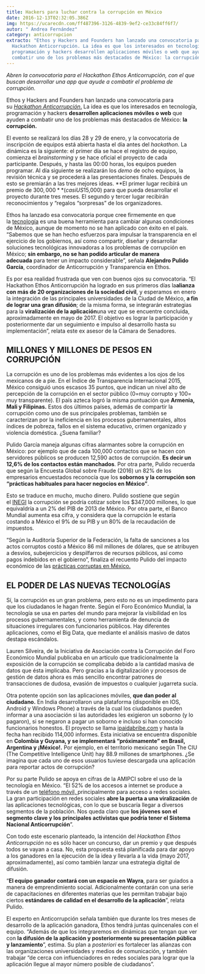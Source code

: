 ```yaml
---
title: Hackers para luchar contra la corrupción en México
date: 2016-12-13T02:32:05.386Z
img: https://ucarecdn.com/ff487396-3126-4839-9ef2-ce33c84ff6f7/
autor: " Andrea Fernández"
category: anticorrupcion
extracto: "Ethos y Hackers and Founders han lanzado una convocatoria para su
  Hackathon Anticorrupción. La idea es que los interesados en tecnología,
  programación y hackers desarrollen aplicaciones móviles o web que ayuden a
  combatir uno de los problemas más destacados de México: la corrupción."
---
```

*Abren la convocatoria para el Hackathon Ethos Anticorrupción, con el que buscan desarrollar una app que ayude a combatir el problema de corrupción.*

Ethos y Hackers and Founders han lanzado una convocatoria para su [*Hackathon Anticorrupción*.](http://www.hackathonethos.org/) La idea es que los interesados en tecnología, programación y hackers **desarrollen aplicaciones móviles o web** que ayuden a combatir uno de los problemas más destacados de México: **la corrupción.**

El evento se realizará los días 28 y 29 de enero, y la convocatoria de inscripción de equipos está abierta hasta el día antes del *hackathon*. La dinámica es la siguiente: el primer día se hace el registro de equipo, comienza el *brainstorming* y se hace oficial el proyecto de cada participante. Después, y hasta las 00:00 horas, los equipos pueden programar. Al día siguiente se realizarán los *demo* de ocho equipos, la revisión técnica y se procederá a las presentaciones finales. Después de esto se premiarán a las tres mejores ideas. **El primer lugar recibirá un premio de $300,000** (casi US$15,000) para que pueda desarrollar el proyecto durante tres meses. El segundo y tercer lugar recibirán reconocimientos y “regalos “sorpresas” de los organizadores.

Ethos ha lanzado esa convocatoria porque cree firmemente en que la [tecnología](http://ebusinesshoy.com/hacklloween-el-hackathon-de-bbva-bancomer-con-todo-y-fiesta-de-disfraces/ "Hacklloween: el hackathon de BBVA Bancomer (con todo y fiesta de disfraces)") es una buena herramienta para cambiar algunas condiciones de México, aunque de momento no se han aplicado con éxito en el país. “Sabemos que se han hecho esfuerzos para impulsar la transparencia en el ejercicio de los gobiernos, así como compartir, diseñar y desarrollar soluciones tecnológicas innovadoras a los problemas de corrupción en México; **sin embargo, no se han podido articular de manera adecuada** para tener un impacto considerable”, señala **Alejandro Pulido García**, coordinador de Anticorrupción y Transparencia en Ethos.

Es por esa realidad frustrada que ven con buenos ojos su convocatoria. “El Hackathon Ethos Anticorrupción ha logrado en sus primeros días la**alianza con más de 20 organizaciones de la sociedad civil**, y esperamos en enero la integración de las principales universidades de la Ciudad de México, **a fin de lograr una gran difusión**; de la misma forma, se integrarán estrategias para la **viralización de la aplicación**una vez que se encuentre concluida, aproximadamente en mayo de 2017. El objetivo es lograr la participación y posteriormente dar un seguimiento e impulso al desarrollo hasta su implementación”, relata este ex asesor de la Cámara de Senadores.

## MILLONES Y MILLONES DE PESOS EN CORRUPCIÓN

La corrupción es uno de los problemas más evidentes a los ojos de los mexicanos de a pie. En el Índice de Transparencia Internacional 2015, México consiguió unos escasos 35 puntos, que indican un nivel alto de percepción de la corrupción en el sector público (0=muy corrupto y 100= muy transparente). El país azteca logró la misma puntuación que **Armenia, Mali y Filipinas.** Estos dos últimos países, además de compartir la corrupción como uno de sus principales problemas, también se caracterizan por la ineficiencia en los procesos gubernamentales, altos índices de pobreza, fallos en el sistema educativo, crimen organizado y violencia doméstica. ¿Suena familiar?

Pulido García maneja algunas cifras alarmantes sobre la corrupción en México: por ejemplo que de cada 100,000 contactos que se hacen con servidores públicos se producen 12,590 actos de corrupción. **Es decir un 12,6% de los contactos están manchados**. Por otra parte, Pulido recuerda que según la Encuesta Global sobre Fraude (2016) un 82% de los empresarios encuestados reconocía que los **sobornos y la corrupción son “prácticas habituales para hacer negocios en México”**.

Esto se traduce en mucho, mucho dinero. Pulido sostiene que según el [INEGI](http://ebusinesshoy.com/peligra-el-futuro-del-empleo-en-mexico-con-el-ia-y-el-machine-learning/ "¿Peligra el futuro del empleo en México con la IA y el machine learning?") la corrupción se podría cotizar sobre los $347,000 millones, lo que equivaldría a un 2% del PIB de 2013 de México. Por otra parte, el Banco Mundial aumenta esa cifra, y considera que la corrupción le estaría costando a México el 9% de su PIB y un 80% de la recaudación de impuestos.

“Según la Auditoría Superior de la Federación, la falta de sanciones a los actos corruptos costó a México 86 mil millones de dólares, que se atribuyen a desvíos, subejercicios y despilfarros de recursos públicos, así como pagos indebidos en el gobierno”, finaliza el recuento Pulido del impacto económico de las [prácticas corruptas en México.](http://ebusinesshoy.com/mexico-a-punto-de-ingresar-a-los-paises-mas-innovadores/ "México a punto de ingresar a los países más innovadores")

## EL PODER DE LAS NUEVAS TECNOLOGÍAS

Sí, la corrupción es un gran problema, pero esto no es un impedimento para que los ciudadanos le hagan frente. Según el Foro Económico Mundial, la tecnología se usa en partes del mundo para mejorar la visibilidad en los procesos gubernamentales, y como herramienta de denuncia de situaciones irregulares con funcionarios públicos. Hay diferentes aplicaciones, como el Big Data, que mediante el análisis masivo de datos destapa escándalos.

Lauren Silveira, de la Iniciativa de Asociación contra la Corrupción del Foro Económico Mundial publicaba en un artículo que tradicionalmente la exposición de la corrupción se complicaba debido a la cantidad masiva de datos que ésta implicaba. Pero gracias a la digitalización y procesos de gestión de datos ahora es más sencillo encontrar patrones de transacciones de dudosa, evasión de impuestos o cualquier jugarreta sucia.

Otra potente opción son las aplicaciones móviles, **que dan poder al ciudadano.** En India desarrollaron una plataforma (disponible en IOS, Android y Windows Phone) a través de la cual los ciudadanos pueden informar a una asociación si las autoridades les exigieron un soborno (y lo pagaron), si se negaron a pagar un soborno e incluso si han conocido funcionarios honestos. El proyecto se llama [ipaidabribe.com](http://ipaidabribe.com/#gsc.tab=0) y hasta la fecha han recibido 114,000 informes. Esta iniciativa se encuentra disponible en **Colombia y Guyana, y se implementará “próximamente” en Brasil, Argentina y ¡México!.** Por ejemplo, en el territorio mexicano según The CIU (The Competitive Intelligence Unit) hay 88.9 millones de smartphones. ¿Se imagina que cada uno de esos usuarios tuviese descargada una aplicación para reportar actos de corrupción?

Por su parte Pulido se apoya en cifras de la AMIPCI sobre el uso de la tecnología en México. “El 52% de los accesos a internet se produce a través de un [teléfono móvil, ](http://ebusinesshoy.com/el-mercado-mobile-en-mexico/ "El mercado mobile en México")principalmente para acceso a redes sociales. La gran participación en redes sociales **abre la puerta a una viralización** de las aplicaciones tecnológicas, con lo que se buscaría llegar a diversos segmentos de la población. Nos queda claro que **los jóvenes son el segmento clave y los principales activistas que podría tener el Sistema Nacional Anticorrupción**”.

Con todo este escenario planteado, la intención del *Hackathon Ethos Anticorrupción* no es sólo hacer un concurso, dar un premio y que después todos se vayan a casa. No, esta propuesta está planificada para dar apoyo a los ganadores en la ejecución de la idea y llevarla a la vida (mayo 2017, aproximadamente), así como también lanzar una estrategia digital de difusión.

“**El equipo ganador contará con un espacio en Wayra**, para ser guiados a manera de emprendimiento social. Adicionalmente contarán con una serie de capacitaciones en diferentes materias que les permitan trabajar bajo ciertos **estándares de calidad en el desarrollo de la aplicación**”, relata Pulido.

El experto en Anticorrupción señala también que durante los tres meses de desarrollo de la aplicación ganadora, Ethos tendrá juntas quincenales con el equipo. “Además de que los integraremos en dinámicas que tengan que ver con **la difusión de la aplicación y posteriormente su presentación pública y lanzamiento**”, estima. Su plan a *posteriori* es fortalecer las alianzas con las organizaciones universidades y medios de comunicación, y también trabajar “de cerca con influenciadores en redes sociales para lograr que la aplicación llegue al mayor número posible de ciudadanos”.